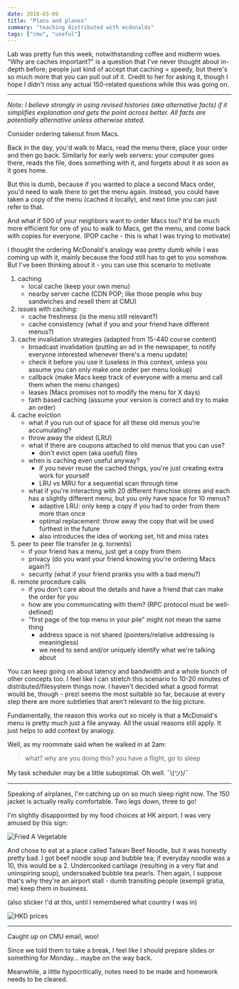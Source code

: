 ```yaml
---
date: 2018-03-09
title: "Plans and planes"
summary: "teaching distributed with mcdonalds"
tags: ["cmu", "useful"]
---
```


Lab was pretty fun this week, notwithstanding coffee and midterm woes. "Why are caches important?" is a question that I've never thought about in-depth before; people just kind of accept that caching = speedy, but there's so much more that you can pull out of it. Credit to her for asking it, though I hope I didn't miss any actual 150-related questions while this was going on.

***

*Note: I believe strongly in using revised histories (aka alternative facts) if it simplifies explanation and gets the point across better. All facts are potentially alternative unless otherwise stated.*

Consider ordering takeout from Macs.

Back in the day, you'd walk to Macs, read the menu there, place your order and then go back. Similarly for early web servers: your computer goes there, reads the file, does something with it, and forgets about it as soon as it goes home.

But this is dumb, because if you wanted to place a second Macs order, you'd need to walk there to get the menu again. Instead, you could have taken a copy of the menu (cached it locally), and next time you can just refer to that.

And what if 500 of your neighbors want to order Macs too? It'd be much more efficient for one of you to walk to Macs, get the menu, and come back with copies for everyone. (POP cache - this is what I was trying to motivate)

I thought the ordering McDonald's analogy was pretty dumb while I was coming up with it, mainly because the food still has to get to you somehow. But I've been thinking about it - you can use this scenario to motivate

1. caching
    - local cache (keep your own menu)
    - nearby server cache (CDN POP; like those people who buy sandwiches and resell them at CMU)
2. issues with caching:
    - cache freshness (is the menu still relevant?)
    - cache consistency (what if you and your friend have different menus?)
3. cache invalidation strategies (adapted from 15-440 course content)
    - broadcast invalidation (putting an ad in the newspaper, to notify everyone interested whenever there's a menu update)
    - check it before you use it (useless in this context, unless you assume you can only make one order per menu lookup)
    - callback (make Macs keep track of everyone with a menu and call them when the menu changes)
    - leases (Macs promises not to modify the menu for X days)
    - faith based caching (assume your version is correct and try to make an order)
4. cache eviction
    - what if you run out of space for all these old menus you're accumulating?
    - throw away the oldest (LRU)
    - what if there are coupons attached to old menus that you can use?
        - don't evict open (aka useful) files
    - when is caching even useful anyway?
        - if you never reuse the cached things, you're just creating extra work for yourself
        - LRU vs MRU for a sequential scan through time
    - what if you're interacting with 20 different franchise stores and each has a slightly different menu, but you only have space for 10 menus?
        - adaptive LRU: only keep a copy if you had to order from them more than once
        - optimal replacement: throw away the copy that will be used furthest in the future
        - also introduces the idea of working set, hit and miss rates
5. peer to peer file transfer (e.g. torrents)
    - if your friend has a menu, just get a copy from them
    - privacy (do you want your friend knowing you're ordering Macs again?)
    - security (what if your friend pranks you with a bad menu?)
6. remote procedure calls
    - if you don't care about the details and have a friend that can make the order for you
    - how are you communicating with them? (RPC protocol must be well-defined)
    - "first page of the top menu in your pile" might not mean the same thing
        - address space is not shared (pointers/relative addressing is meaningless)
        - we need to send and/or uniquely identify what we're talking about

You can keep going on about latency and bandwidth and a whole bunch of other concepts too. I feel like I can stretch this scenario to 10-20 minutes of distributed/filesystem things now. I haven't decided what a good format would be, though - prezi seems the most suitable so far, because at every step there are more subtleties that aren't relevant to the big picture.

Fundamentally, the reason this works out so nicely is that a McDonald's menu is pretty much just a file anyway. All the usual reasons still apply. It just helps to add context by analogy.

Well, as my roommate said when he walked in at 2am:

> what? why are you doing this? you have a flight, go to sleep

My task scheduler may be a little suboptimal. Oh well. ¯\\(ツ)/¯

***

Speaking of airplanes, I'm catching up on so much sleep right now. The 150 jacket is actually really comfortable. Two legs down, three to go!

I'm slightly disappointed by my food choices at HK airport. I was very amused by this sign:

![Fried A Vegetable](/include/blog/2018-03-09-plans-and-planes/fried_a_vegetable.jpg)

And chose to eat at a place called Taiwan Beef Noodle, but it was honestly pretty bad. I got beef noodle soup and bubble tea; if everyday noodle was a 10, this would be a 2. Undercooked cartilage (resulting in a very flat and uninspiring soup), undersoaked bubble tea pearls. Then again, I suppose that's why they're an airport stall - dumb transiting people (exempli gratia, me) keep them in business.

(also sticker !'d at this, until I remembered what country I was in)

![HKD prices](/include/blog/2018-03-09-plans-and-planes/hkd_prices.jpg)

***

Caught up on CMU email, woo!

Since we told them to take a break, I feel like I should prepare slides or something for Monday... maybe on the way back.

Meanwhile, a little hypocritically, notes need to be made and homework needs to be cleared.
